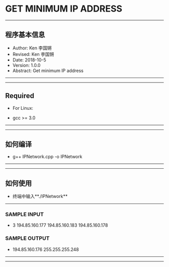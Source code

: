 # GET MINIMUM IP ADDRESS
---
## 程序基本信息
- Author: Ken 李国锵
- Revised: Ken 李国锵
- Date: 2018-10-5
- Version: 1.0.0
- Abstract: Get minimum IP address
---
---
## Required
- For Linux:

- gcc >= 3.0
---
---
## 如何编译
- g++ IPNetwork.cpp -o IPNetwork
---
---
## 如何使用

- 终端中输入**./IPNetwork**
---
### SAMPLE INPUT
- 3
  194.85.160.177
  194.85.160.183
  194.85.160.178
### SAMPLE OUTPUT
- 194.85.160.176
  255.255.255.248
---
---


